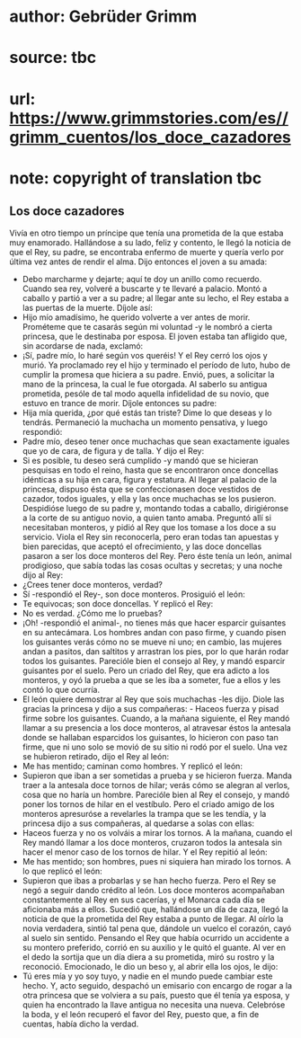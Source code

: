 # author: Gebrüder Grimm
# source: tbc
# url: https://www.grimmstories.com/es//grimm_cuentos/los_doce_cazadores
# note: copyright of translation tbc

## Los doce cazadores 

Vivía en otro tiempo un príncipe que tenía una prometida de la que
estaba muy enamorado. Hallándose a su lado, feliz y contento, le llegó
la noticia de que el Rey, su padre, se encontraba enfermo de muerte y
quería verlo por última vez antes de rendir el alma. Dijo entonces el
joven a su amada:
- Debo marcharme y dejarte; aquí te doy un anillo como recuerdo. Cuando
sea rey, volveré a buscarte y te llevaré a palacio.
Montó a caballo y partió a ver a su padre; al llegar ante su lecho, el
Rey estaba a las puertas de la muerte. Díjole así:
- Hijo mío amadísimo, he querido volverte a ver antes de morir.
Prométeme que te casarás según mi voluntad -y le nombró a cierta
princesa, que le destinaba por esposa. El joven estaba tan afligido que,
sin acordarse de nada, exclamó:
- ¡Sí, padre mío, lo haré según vos queréis!
Y el Rey cerró los ojos y murió.
Ya proclamado rey el hijo y terminado el período de luto, hubo de
cumplir la promesa que hiciera a su padre. Envió, pues, a solicitar la
mano de la princesa, la cual le fue otorgada. Al saberlo su antigua
prometida, pesóle de tal modo aquella infidelidad de su novio, que
estuvo en trance de morir. Díjole entonces su padre:
- Hija mía querida, ¿por qué estás tan triste? Dime lo que deseas y lo
tendrás.
Permaneció la muchacha un momento pensativa, y luego respondió:
- Padre mío, deseo tener once muchachas que sean exactamente iguales que
yo de cara, de figura y de talla.
Y dijo el Rey:
- Si es posible, tu deseo será cumplido -y mandó que se hicieran
pesquisas en todo el reino, hasta que se encontraron once doncellas
idénticas a su hija en cara, figura y estatura.
Al llegar al palacio de la princesa, dispuso ésta que se confeccionasen
doce vestidos de cazador, todos iguales, y ella y las once muchachas se
los pusieron. Despidióse luego de su padre y, montando todas a caballo,
dirigiéronse a la corte de su antiguo novio, a quien tanto amaba.
Preguntó allí si necesitaban monteros, y pidió al Rey que los tomase a
los doce a su servicio. Viola el Rey sin reconocerla, pero eran todas
tan apuestas y bien parecidas, que aceptó el ofrecimiento, y las doce
doncellas pasaron a ser los doce monteros del Rey.
Pero éste tenía un león, animal prodigioso, que sabía todas las cosas
ocultas y secretas; y una noche dijo al Rey:
- ¿Crees tener doce monteros, verdad?
- Sí -respondió el Rey-, son doce monteros.
Prosiguió el león:
- Te equivocas; son doce doncellas.
Y replicó el Rey:
- No es verdad. ¿Cómo me lo pruebas?
- ¡Oh! -respondió el animal-, no tienes más que hacer esparcir guisantes
en su antecámara. Los hombres andan con paso firme, y cuando pisen los
guisantes verás cómo no se mueve ni uno; en cambio, las mujeres andan a
pasitos, dan saltitos y arrastran los pies, por lo que harán rodar todos
los guisantes.
Parecióle bien el consejo al Rey, y mandó esparcir guisantes por el
suelo.
Pero un criado del Rey, que era adicto a los monteros, y oyó la prueba a
que se les iba a someter, fue a ellos y les contó lo que ocurría.
- El león quiere demostrar al Rey que sois muchachas -les dijo.
Diole las gracias la princesa y dijo a sus compañeras: - Haceos fuerza y
pisad firme sobre los guisantes.
Cuando, a la mañana siguiente, el Rey mandó llamar a su presencia a los
doce monteros, al atravesar éstos la antesala donde se hallaban
esparcidos los guisantes, lo hicieron con paso tan firme, que ni uno
solo se movió de su sitio ni rodó por el suelo. Una vez se hubieron
retirado, dijo el Rey al león:
- Me has mentido; caminan como hombres.
Y replicó el león:
- Supieron que iban a ser sometidas a prueba y se hicieron fuerza. Manda
traer a la antesala doce tornos de hilar; verás cómo se alegran al
verlos, cosa que no haría un hombre.
Parecióle bien al Rey el consejo, y mandó poner los tornos de hilar en
el vestíbulo.
Pero el criado amigo de los monteros apresuróse a revelarles la trampa
que se les tendía, y la princesa dijo a sus compañeras, al quedarse a
solas con ellas:
- Haceos fuerza y no os volváis a mirar los tornos.
A la mañana, cuando el Rey mandó llamar a los doce monteros, cruzaron
todos la antesala sin hacer el menor caso de los tornos de hilar.
Y el Rey repitió al león:
- Me has mentido; son hombres, pues ni siquiera han mirado los tornos.
A lo que replicó el león:
- Supieron que ibas a probarlas y se han hecho fuerza.
Pero el Rey se negó a seguir dando crédito al león.
Los doce monteros acompañaban constantemente al Rey en sus cacerías, y
el Monarca cada día se aficionaba más a ellos. Sucedió que, hallándose
un día de caza, llegó la noticia de que la prometida del Rey estaba a
punto de llegar. Al oírlo la novia verdadera, sintió tal pena que,
dándole un vuelco el corazón, cayó al suelo sin sentido. Pensando el Rey
que había ocurrido un accidente a su montero preferido, corrió en su
auxilio y le quitó el guante. Al ver en el dedo la sortija que un día
diera a su prometida, miró su rostro y la reconoció. Emocionado, le dio
un beso y, al abrir ella los ojos, le dijo:
- Tú eres mía y yo soy tuyo, y nadie en el mundo puede cambiar este
hecho.
Y, acto seguido, despachó un emisario con encargo de rogar a la otra
princesa que se volviera a su país, puesto que él tenía ya esposa, y
quien ha encontrado la llave antigua no necesita una nueva. Celebróse la
boda, y el león recuperó el favor del Rey, puesto que, a fin de cuentas,
había dicho la verdad.

